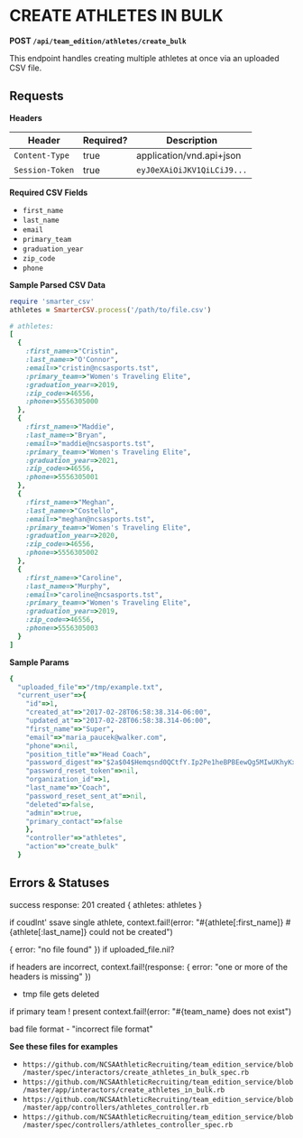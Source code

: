 # CREATE ATHLETES IN BULK

**POST `/api/team_edition/athletes/create_bulk`**

This endpoint handles creating multiple athletes at once via an uploaded CSV file.


## Requests

**Headers**

| Header          | Required? | Description                |
|-----------------|-----------|----------------------------|
| `Content-Type`  | true      | application/vnd.api+json   |
| `Session-Token` | true      | `eyJ0eXAiOiJKV1QiLCiJ9...` |



**Required CSV Fields**

* `first_name`
* `last_name`
* `email`
* `primary_team`
* `graduation_year`
* `zip_code`
* `phone`

**Sample Parsed CSV Data**

```ruby
require 'smarter_csv'
athletes = SmarterCSV.process('/path/to/file.csv')

# athletes:
[
  {
    :first_name=>"Cristin",
    :last_name=>"O'Connor",
    :email=>"cristin@ncsasports.tst",
    :primary_team=>"Women's Traveling Elite",
    :graduation_year=>2019,
    :zip_code=>46556,
    :phone=>5556305000
  },
  {
    :first_name=>"Maddie",
    :last_name=>"Bryan",
    :email=>"maddie@ncsasports.tst",
    :primary_team=>"Women's Traveling Elite",
    :graduation_year=>2021,
    :zip_code=>46556,
    :phone=>5556305001
  },
  {
    :first_name=>"Meghan",
    :last_name=>"Costello",
    :email=>"meghan@ncsasports.tst",
    :primary_team=>"Women's Traveling Elite",
    :graduation_year=>2020,
    :zip_code=>46556,
    :phone=>5556305002
  },
  {
    :first_name=>"Caroline",
    :last_name=>"Murphy",
    :email=>"caroline@ncsasports.tst",
    :primary_team=>"Women's Traveling Elite",
    :graduation_year=>2019,
    :zip_code=>46556,
    :phone=>5556305003
  }
]
```


**Sample Params**

```ruby
{
  "uploaded_file"=>"/tmp/example.txt",
  "current_user"=>{
    "id"=>1,
    "created_at"=>"2017-02-28T06:58:38.314-06:00",
    "updated_at"=>"2017-02-28T06:58:38.314-06:00",
    "first_name"=>"Super",
    "email"=>"maria_paucek@walker.com",
    "phone"=>nil,
    "position_title"=>"Head Coach",
    "password_digest"=>"$2a$04$Hemqsnd0QCtfY.Ip2Pe1heBPBEewQg5MIwUKhyKxGBT8cT5Iqn6X.",
    "password_reset_token"=>nil,
    "organization_id"=>1,
    "last_name"=>"Coach",
    "password_reset_sent_at"=>nil,
    "deleted"=>false,
    "admin"=>true,
    "primary_contact"=>false
    },
    "controller"=>"athletes",
    "action"=>"create_bulk"
  }
```



## Errors & Statuses



success response: 201 created { athletes: athletes }

if coudlnt' ssave single athlete, context.fail!(error: "#{athlete[:first_name]} #{athlete[:last_name]} could not be created")

{ error: "no file found" }) if uploaded_file.nil?

if headers are incorrect, context.fail!(response: { error: "one or more of the headers is missing" })
* tmp file gets deleted

if primary team ! present context.fail!(error: "#{team_name} does not exist")

bad file format - "incorrect file format"

**See these files for examples**

* `https://github.com/NCSAAthleticRecruiting/team_edition_service/blob/master/spec/interactors/create_athletes_in_bulk_spec.rb`
* `https://github.com/NCSAAthleticRecruiting/team_edition_service/blob/master/app/interactors/create_athletes_in_bulk.rb`
* `https://github.com/NCSAAthleticRecruiting/team_edition_service/blob/master/app/controllers/athletes_controller.rb`
* `https://github.com/NCSAAthleticRecruiting/team_edition_service/blob/master/spec/controllers/athletes_controller_spec.rb`
